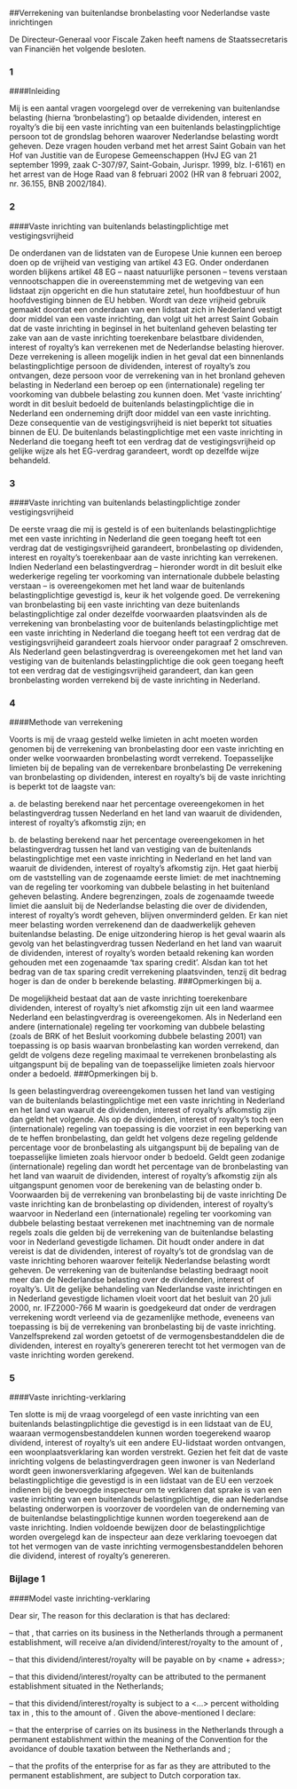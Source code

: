 <meta http-equiv='Content-Type' content='text/html; charset=utf-8' />

##Verrekening van buitenlandse bronbelasting voor Nederlandse vaste inrichtingen

De Directeur-Generaal voor Fiscale Zaken heeft namens de Staatssecretaris van Financiën het volgende besloten.     
### 1  

####Inleiding

Mij is een aantal vragen voorgelegd over de verrekening van buitenlandse belasting (hierna ‘bronbelasting’) op betaalde dividenden, interest en royalty’s die bij een vaste inrichting van een buitenlands belastingplichtige persoon tot de grondslag behoren waarover Nederlandse belasting wordt geheven. Deze vragen houden verband met het arrest Saint Gobain van het Hof van Justitie van de Europese Gemeenschappen (HvJ EG van 21 september 1999, zaak C-307/97, Saint-Gobain, Jurispr. 1999, blz. I-6161) en het arrest van de Hoge Raad van 8 februari 2002 (HR van 8 februari 2002, nr. 36.155, BNB 2002/184).    
### 2  

####Vaste inrichting van buitenlands belastingplichtige met vestigingsvrijheid

De onderdanen van de lidstaten van de Europese Unie kunnen een beroep doen op de vrijheid van vestiging van artikel 43 EG. Onder onderdanen worden blijkens artikel 48 EG – naast natuurlijke personen – tevens verstaan vennootschappen die in overeenstemming met de wetgeving van een lidstaat zijn opgericht en die hun statutaire zetel, hun hoofdbestuur of hun hoofdvestiging binnen de EU hebben. Wordt van deze vrijheid gebruik gemaakt doordat een onderdaan van een lidstaat zich in Nederland vestigt door middel van een vaste inrichting, dan volgt uit het arrest Saint Gobain dat de vaste inrichting in beginsel in het buitenland geheven belasting ter zake van aan de vaste inrichting toerekenbare belastbare dividenden, interest of royalty’s kan verrekenen met de Nederlandse belasting hierover. Deze verrekening is alleen mogelijk indien in het geval dat een binnenlands belastingplichtige persoon de dividenden, interest of royalty’s zou ontvangen, deze persoon voor de verrekening van in het bronland geheven belasting in Nederland een beroep op een (internationale) regeling ter voorkoming van dubbele belasting zou kunnen doen. Met ‘vaste inrichting’ wordt in dit besluit bedoeld de buitenlands belastingplichtige die in Nederland een onderneming drijft door middel van een vaste inrichting. Deze consequentie van de vestigingsvrijheid is niet beperkt tot situaties binnen de EU. De buitenlands belastingplichtige met een vaste inrichting in Nederland die toegang heeft tot een verdrag dat de vestigingsvrijheid op gelijke wijze als het EG-verdrag garandeert, wordt op dezelfde wijze behandeld.    
### 3  

####Vaste inrichting van buitenlands belastingplichtige zonder vestigingsvrijheid

De eerste vraag die mij is gesteld is of een buitenlands belastingplichtige met een vaste inrichting in Nederland die geen toegang heeft tot een verdrag dat de vestigingsvrijheid garandeert, bronbelasting op dividenden, interest en royalty’s toerekenbaar aan de vaste inrichting kan verrekenen. Indien Nederland een belastingverdrag – hieronder wordt in dit besluit elke wederkerige regeling ter voorkoming van internationale dubbele belasting verstaan – is overeengekomen met het land waar de buitenlands belastingplichtige gevestigd is, keur ik het volgende goed. De verrekening van bronbelasting bij een vaste inrichting van deze buitenlands belastingplichtige zal onder dezelfde voorwaarden plaatsvinden als de verrekening van bronbelasting voor de buitenlands belastingplichtige met een vaste inrichting in Nederland die toegang heeft tot een verdrag dat de vestigingsvrijheid garandeert zoals hiervoor onder paragraaf 2 omschreven. Als Nederland geen belastingverdrag is overeengekomen met het land van vestiging van de buitenlands belastingplichtige die ook geen toegang heeft tot een verdrag dat de vestigingsvrijheid garandeert, dan kan geen bronbelasting worden verrekend bij de vaste inrichting in Nederland.    
### 4  

####Methode van verrekening

Voorts is mij de vraag gesteld welke limieten in acht moeten worden genomen bij de verrekening van bronbelasting door een vaste inrichting en onder welke voorwaarden bronbelasting wordt verrekend. Toepasselijke limieten bij de bepaling van de verrekenbare bronbelasting De verrekening van bronbelasting op dividenden, interest en royalty’s bij de vaste inrichting is beperkt tot de laagste van: 

a. de belasting berekend naar het percentage overeengekomen in het belastingverdrag tussen Nederland en het land van waaruit de dividenden, interest of royalty’s afkomstig zijn; en  

b. de belasting berekend naar het percentage overeengekomen in het belastingverdrag tussen het land van vestiging van de buitenlands belastingplichtige met een vaste inrichting in Nederland en het land van waaruit de dividenden, interest of royalty’s afkomstig zijn.   Het gaat hierbij om de vaststelling van de zogenaamde eerste limiet: de met inachtneming van de regeling ter voorkoming van dubbele belasting in het buitenland geheven belasting. Andere begrenzingen, zoals de zogenaamde tweede limiet die aansluit bij de Nederlandse belasting die over de dividenden, interest of royalty’s wordt geheven, blijven onverminderd gelden. Er kan niet meer belasting worden verrekenend dan de daadwerkelijk geheven buitenlandse belasting. De enige uitzondering hierop is het geval waarin als gevolg van het belastingverdrag tussen Nederland en het land van waaruit de dividenden, interest of royalty’s worden betaald rekening kan worden gehouden met een zogenaamde ‘tax sparing credit’. Alsdan kan tot het bedrag van de tax sparing credit verrekening plaatsvinden, tenzij dit bedrag hoger is dan de onder b berekende belasting. 
###Opmerkingen bij a.

De mogelijkheid bestaat dat aan de vaste inrichting toerekenbare dividenden, interest of royalty’s niet afkomstig zijn uit een land waarmee Nederland een belastingverdrag is overeengekomen. Als in Nederland een andere (internationale) regeling ter voorkoming van dubbele belasting (zoals de BRK of het Besluit voorkoming dubbele belasting 2001) van toepassing is op basis waarvan bronbelasting kan worden verrekend, dan geldt de volgens deze regeling maximaal te verrekenen bronbelasting als uitgangspunt bij de bepaling van de toepasselijke limieten zoals hiervoor onder a bedoeld. 
###Opmerkingen bij b.

Is geen belastingverdrag overeengekomen tussen het land van vestiging van de buitenlands belastingplichtige met een vaste inrichting in Nederland en het land van waaruit de dividenden, interest of royalty’s afkomstig zijn dan geldt het volgende. Als op de dividenden, interest of royalty’s toch een (internationale) regeling van toepassing is die voorziet in een beperking van de te heffen bronbelasting, dan geldt het volgens deze regeling geldende percentage voor de bronbelasting als uitgangspunt bij de bepaling van de toepasselijke limieten zoals hiervoor onder b bedoeld. Geldt geen zodanige (internationale) regeling dan wordt het percentage van de bronbelasting van het land van waaruit de dividenden, interest of royalty’s afkomstig zijn als uitgangspunt genomen voor de berekening van de belasting onder b. Voorwaarden bij de verrekening van bronbelasting bij de vaste inrichting De vaste inrichting kan de bronbelasting op dividenden, interest of royalty’s waarvoor in Nederland een (internationale) regeling ter voorkoming van dubbele belasting bestaat verrekenen met inachtneming van de normale regels zoals die gelden bij de verrekening van de buitenlandse belasting voor in Nederland gevestigde lichamen. Dit houdt onder andere in dat vereist is dat de dividenden, interest of royalty’s tot de grondslag van de vaste inrichting behoren waarover feitelijk Nederlandse belasting wordt geheven. De verrekening van de buitenlandse belasting bedraagt nooit meer dan de Nederlandse belasting over de dividenden, interest of royalty’s. Uit de gelijke behandeling van Nederlandse vaste inrichtingen en in Nederland gevestigde lichamen vloeit voort dat het besluit van 20 juli 2000, nr. IFZ2000-766 M waarin is goedgekeurd dat onder de verdragen verrekening wordt verleend via de gezamenlijke methode, eveneens van toepassing is bij de verrekening van bronbelasting bij de vaste inrichting. Vanzelfsprekend zal worden getoetst of de vermogensbestanddelen die de dividenden, interest en royalty’s genereren terecht tot het vermogen van de vaste inrichting worden gerekend.    
### 5  

####Vaste inrichting-verklaring

Ten slotte is mij de vraag voorgelegd of een vaste inrichting van een buitenlands belastingplichtige die gevestigd is in een lidstaat van de EU, waaraan vermogensbestanddelen kunnen worden toegerekend waarop dividend, interest of royalty’s uit een andere EU-lidstaat worden ontvangen, een woonplaatsverklaring kan worden verstrekt. Gezien het feit dat de vaste inrichting volgens de belastingverdragen geen inwoner is van Nederland wordt geen inwonersverklaring afgegeven. Wel kan de buitenlands belastingplichtige die gevestigd is in een lidstaat van de EU een verzoek indienen bij de bevoegde inspecteur om te verklaren dat sprake is van een vaste inrichting van een buitenlands belastingplichtige, die aan Nederlandse belasting onderworpen is voorzover de voordelen van de onderneming van de buitenlandse belastingplichtige kunnen worden toegerekend aan de vaste inrichting. Indien voldoende bewijzen door de belastingplichtige worden overgelegd kan de inspecteur aan deze verklaring toevoegen dat tot het vermogen van de vaste inrichting vermogensbestanddelen behoren die dividend, interest of royalty’s genereren.    

### Bijlage  1  

####Model vaste inrichting-verklaring

Dear sir, The reason for this declaration is that <name enterprise> has declared: 

– that <name enterprise>, that carries on its business in the Netherlands through a permanent establishment, will receive a/an dividend/interest/royalty to the amount of <amount>,  

– that this dividend/interest/royalty will be payable on <date> by <name + adress>;  

– that this dividend/interest/royalty can be attributed to the permanent establishment situated in the Netherlands;  

– that this dividend/interest/royalty is subject to a <...> percent witholding tax in <source state>, this to the amount of <amount of withholding tax>.   Given the above-mentioned I declare: 

– that the enterprise of <name enterprise> carries on its business in the Netherlands through a permanent establishment within the meaning of the Convention for the avoidance of double taxation between the Netherlands and <name country where the head office of the enterprise is situated>;  

– that the profits of the <name enterprise> enterprise for as far as they are attributed to the permanent establishment, are subject to Dutch corporation tax.   

